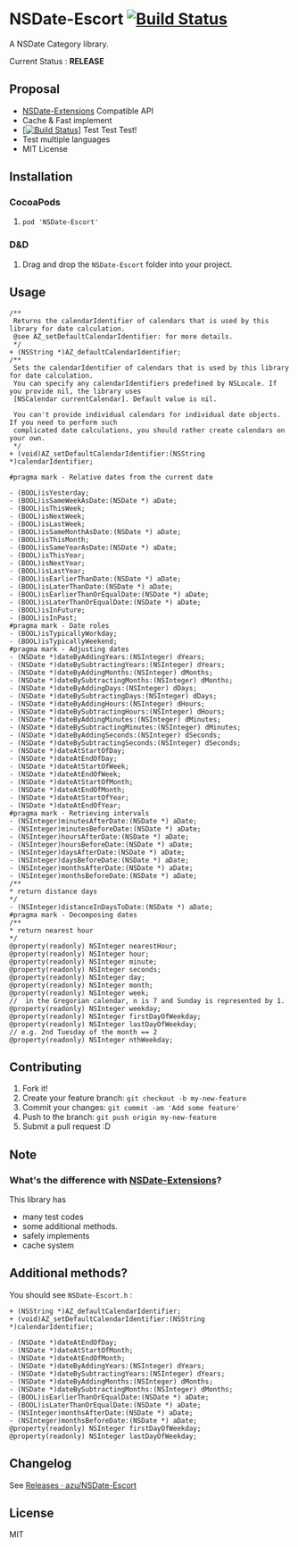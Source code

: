 # NSDate-Escort [![Build Status](https://travis-ci.org/azu/NSDate-Escort.png?branch=master)](https://travis-ci.org/azu/NSDate-Escort)

A NSDate Category library.

Current Status : **RELEASE**

## Proposal

- [NSDate-Extensions](https://github.com/erica/NSDate-Extensions "NSDate-Extensions") Compatible API
- Cache & Fast implement
- [[![Build Status](https://travis-ci.org/azu/NSDate-Escort.png?branch=master)](https://travis-ci.org/azu/NSDate-Escort)] Test Test Test!
- Test multiple languages
- MIT License

## Installation

### CocoaPods

1. ``pod 'NSDate-Escort'``

### D&D

1. Drag and drop the `NSDate-Escort` folder into your project.

## Usage

``` objc
/**
 Returns the calendarIdentifier of calendars that is used by this library for date calculation.
 @see AZ_setDefaultCalendarIdentifier: for more details.
 */
+ (NSString *)AZ_defaultCalendarIdentifier;
/**
 Sets the calendarIdentifier of calendars that is used by this library for date calculation.
 You can specify any calendarIdentifiers predefined by NSLocale. If you provide nil, the library uses
 [NSCalendar currentCalendar]. Default value is nil.

 You can't provide individual calendars for individual date objects. If you need to perform such
 complicated date calculations, you should rather create calendars on your own.
 */
+ (void)AZ_setDefaultCalendarIdentifier:(NSString *)calendarIdentifier;

#pragma mark - Relative dates from the current date

- (BOOL)isYesterday;
- (BOOL)isSameWeekAsDate:(NSDate *) aDate;
- (BOOL)isThisWeek;
- (BOOL)isNextWeek;
- (BOOL)isLastWeek;
- (BOOL)isSameMonthAsDate:(NSDate *) aDate;
- (BOOL)isThisMonth;
- (BOOL)isSameYearAsDate:(NSDate *) aDate;
- (BOOL)isThisYear;
- (BOOL)isNextYear;
- (BOOL)isLastYear;
- (BOOL)isEarlierThanDate:(NSDate *) aDate;
- (BOOL)isLaterThanDate:(NSDate *) aDate;
- (BOOL)isEarlierThanOrEqualDate:(NSDate *) aDate;
- (BOOL)isLaterThanOrEqualDate:(NSDate *) aDate;
- (BOOL)isInFuture;
- (BOOL)isInPast;
#pragma mark - Date roles
- (BOOL)isTypicallyWorkday;
- (BOOL)isTypicallyWeekend;
#pragma mark - Adjusting dates
- (NSDate *)dateByAddingYears:(NSInteger) dYears;
- (NSDate *)dateBySubtractingYears:(NSInteger) dYears;
- (NSDate *)dateByAddingMonths:(NSInteger) dMonths;
- (NSDate *)dateBySubtractingMonths:(NSInteger) dMonths;
- (NSDate *)dateByAddingDays:(NSInteger) dDays;
- (NSDate *)dateBySubtractingDays:(NSInteger) dDays;
- (NSDate *)dateByAddingHours:(NSInteger) dHours;
- (NSDate *)dateBySubtractingHours:(NSInteger) dHours;
- (NSDate *)dateByAddingMinutes:(NSInteger) dMinutes;
- (NSDate *)dateBySubtractingMinutes:(NSInteger) dMinutes;
- (NSDate *)dateByAddingSeconds:(NSInteger) dSeconds;
- (NSDate *)dateBySubtractingSeconds:(NSInteger) dSeconds;
- (NSDate *)dateAtStartOfDay;
- (NSDate *)dateAtEndOfDay;
- (NSDate *)dateAtStartOfWeek;
- (NSDate *)dateAtEndOfWeek;
- (NSDate *)dateAtStartOfMonth;
- (NSDate *)dateAtEndOfMonth;
- (NSDate *)dateAtStartOfYear;
- (NSDate *)dateAtEndOfYear;
#pragma mark - Retrieving intervals
- (NSInteger)minutesAfterDate:(NSDate *) aDate;
- (NSInteger)minutesBeforeDate:(NSDate *) aDate;
- (NSInteger)hoursAfterDate:(NSDate *) aDate;
- (NSInteger)hoursBeforeDate:(NSDate *) aDate;
- (NSInteger)daysAfterDate:(NSDate *) aDate;
- (NSInteger)daysBeforeDate:(NSDate *) aDate;
- (NSInteger)monthsAfterDate:(NSDate *) aDate;
- (NSInteger)monthsBeforeDate:(NSDate *) aDate;
/**
* return distance days
*/
- (NSInteger)distanceInDaysToDate:(NSDate *) aDate;
#pragma mark - Decomposing dates
/**
* return nearest hour
*/
@property(readonly) NSInteger nearestHour;
@property(readonly) NSInteger hour;
@property(readonly) NSInteger minute;
@property(readonly) NSInteger seconds;
@property(readonly) NSInteger day;
@property(readonly) NSInteger month;
@property(readonly) NSInteger week;
//  in the Gregorian calendar, n is 7 and Sunday is represented by 1.
@property(readonly) NSInteger weekday;
@property(readonly) NSInteger firstDayOfWeekday;
@property(readonly) NSInteger lastDayOfWeekday;
// e.g. 2nd Tuesday of the month == 2
@property(readonly) NSInteger nthWeekday;
```

## Contributing

1. Fork it!
2. Create your feature branch: `git checkout -b my-new-feature`
3. Commit your changes: `git commit -am 'Add some feature'`
4. Push to the branch: `git push origin my-new-feature`
5. Submit a pull request :D

## Note

### What's the difference with [NSDate-Extensions](https://github.com/erica/NSDate-Extensions "NSDate-Extensions")?

This library has

* many test codes
* some additional methods.
* safely implements
* cache system

## Additional methods?

You should see `NSDate-Escort.h` :

``` objc
+ (NSString *)AZ_defaultCalendarIdentifier;
+ (void)AZ_setDefaultCalendarIdentifier:(NSString *)calendarIdentifier;

- (NSDate *)dateAtEndOfDay;
- (NSDate *)dateAtStartOfMonth;
- (NSDate *)dateAtEndOfMonth;
- (NSDate *)dateByAddingYears:(NSInteger) dYears;
- (NSDate *)dateBySubtractingYears:(NSInteger) dYears;
- (NSDate *)dateByAddingMonths:(NSInteger) dMonths;
- (NSDate *)dateBySubtractingMonths:(NSInteger) dMonths;
- (BOOL)isEarlierThanOrEqualDate:(NSDate *) aDate;
- (BOOL)isLaterThanOrEqualDate:(NSDate *) aDate;
- (NSInteger)monthsAfterDate:(NSDate *) aDate;
- (NSInteger)monthsBeforeDate:(NSDate *) aDate;
@property(readonly) NSInteger firstDayOfWeekday;
@property(readonly) NSInteger lastDayOfWeekday;
```

## Changelog

See [Releases · azu/NSDate-Escort](https://github.com/azu/NSDate-Escort/releases "Releases · azu/NSDate-Escort")

## License

MIT
